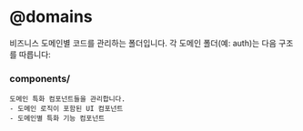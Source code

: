 # @domains

비즈니스 도메인별 코드를 관리하는 폴더입니다.
각 도메인 폴더(예: auth)는 다음 구조를 따릅니다:

### components/
```
도메인 특화 컴포넌트들을 관리합니다.
- 도메인 로직이 포함된 UI 컴포넌트
- 도메인별 특화 기능 컴포넌트
```
